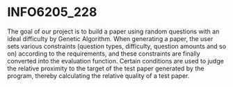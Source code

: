 # INFO6205_228

The goal of our project is to build a paper using random questions with an ideal difficulty by Genetic Algorithm. When generating a paper, the user sets various constraints (question types, difficulty, question amounts and so on) according to the requirements, and these constraints are finally converted into the evaluation function. Certain conditions are used to judge the relative proximity to the target of the test paper generated by the program, thereby calculating the relative quality of a test paper.
